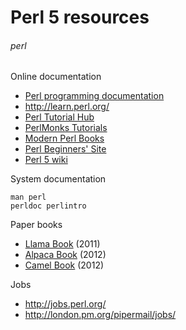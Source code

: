 # Perl 5 resources
###### perl

Online documentation

* [Perl programming documentation](http://perldoc.perl.org/)
* <http://learn.perl.org/>
* [Perl Tutorial Hub](http://perl-tutorial.org/)
* [PerlMonks Tutorials](http://perlmonks.org/?node=Tutorials)
* [Modern Perl Books](http://www.modernperlbooks.com)
* [Perl Beginners' Site]([http://perl-begin.org/)
* [Perl 5 wiki](https://www.socialtext.net/perl5/index.cgi)

System documentation

    man perl
    perldoc perlintro

Paper books

* [Llama Book](https://en.wikipedia.org/wiki/Llama_book) (2011)
* [Alpaca Book](http://shop.oreilly.com/product/0636920012689.do) (2012)
* [Camel Book](http://shop.oreilly.com/product/9780596004927.do) (2012)

Jobs

* http://jobs.perl.org/
* http://london.pm.org/pipermail/jobs/
